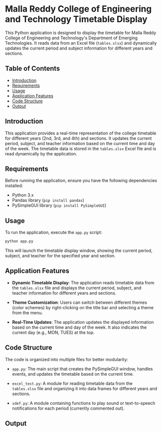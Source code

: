 # Malla Reddy College of Engineering and Technology Timetable Display

This Python application is designed to display the timetable for Malla Reddy College of Engineering and Technology's Department of Emerging Technologies. It reads data from an Excel file (`tables.xlsx`) and dynamically updates the current period and subject information for different years and sections.

## Table of Contents

- [Introduction](#introduction)
- [Requirements](#requirements)
- [Usage](#usage)
- [Application Features](#application-features)
- [Code Structure](#code-structure)
- [Output](#output)

## Introduction

This application provides a real-time representation of the college timetable for different years (2nd, 3rd, and 4th) and sections. It updates the current period, subject, and teacher information based on the current time and day of the week. The timetable data is stored in the `tables.xlsx` Excel file and is read dynamically by the application.

## Requirements

Before running the application, ensure you have the following dependencies installed:

- Python 3.x
- Pandas library (`pip install pandas`)
- PySimpleGUI library (`pip install PySimpleGUI`)

## Usage

To run the application, execute the `app.py` script:

```bash
python app.py
```

This will launch the timetable display window, showing the current period, subject, and teacher for the specified year and section.

## Application Features

- **Dynamic Timetable Display**: The application reads timetable data from the `tables.xlsx` file and displays the current period, subject, and teacher information for different years and sections.

- **Theme Customization**: Users can switch between different themes (color schemes) by right-clicking on the title bar and selecting a theme from the menu.

- **Real-Time Updates**: The application updates the displayed information based on the current time and day of the week. It also indicates the current day (e.g., MON, TUES) at the top.

## Code Structure

The code is organized into multiple files for better modularity:

- `app.py`: The main script that creates the PySimpleGUI window, handles events, and updates the timetable based on the current time.

- `excel_test.py`: A module for reading timetable data from the `tables.xlsx` file and organizing it into data frames for different years and sections.

- `sdef.py`: A module containing functions to play sound or text-to-speech notifications for each period (currently commented out).

## Output
